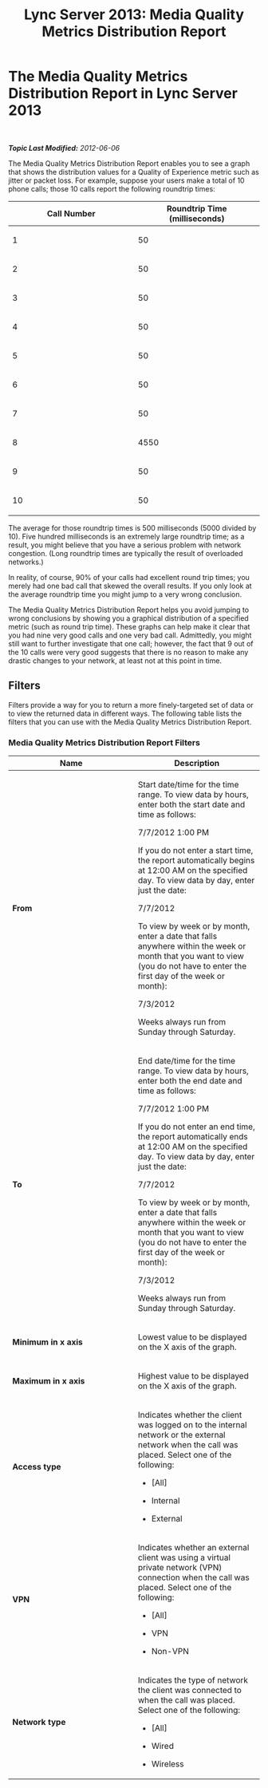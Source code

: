 ﻿---
title: 'Lync Server 2013: Media Quality Metrics Distribution Report'
TOCTitle: Media Quality Metrics Distribution Report
ms:assetid: d07996e6-b0a5-4ff8-9512-ab707762b4e2
ms:mtpsurl: https://technet.microsoft.com/en-us/library/JJ205262(v=OCS.15)
ms:contentKeyID: 48185409
ms.date: 07/23/2014
mtps_version: v=OCS.15
---

<div data-xmlns="http://www.w3.org/1999/xhtml">

<div class="topic" data-xmlns="http://www.w3.org/1999/xhtml" data-msxsl="urn:schemas-microsoft-com:xslt" data-cs="http://msdn.microsoft.com/en-us/">

<div data-asp="http://msdn2.microsoft.com/asp">

# The Media Quality Metrics Distribution Report in Lync Server 2013

</div>

<div id="mainSection">

<div id="mainBody">

<span> </span>

_**Topic Last Modified:** 2012-06-06_

The Media Quality Metrics Distribution Report enables you to see a graph that shows the distribution values for a Quality of Experience metric such as jitter or packet loss. For example, suppose your users make a total of 10 phone calls; those 10 calls report the following roundtrip times:


<table>
<colgroup>
<col style="width: 50%" />
<col style="width: 50%" />
</colgroup>
<thead>
<tr class="header">
<th>Call Number</th>
<th>Roundtrip Time (milliseconds)</th>
</tr>
</thead>
<tbody>
<tr class="odd">
<td><p>1</p></td>
<td><p>50</p></td>
</tr>
<tr class="even">
<td><p>2</p></td>
<td><p>50</p></td>
</tr>
<tr class="odd">
<td><p>3</p></td>
<td><p>50</p></td>
</tr>
<tr class="even">
<td><p>4</p></td>
<td><p>50</p></td>
</tr>
<tr class="odd">
<td><p>5</p></td>
<td><p>50</p></td>
</tr>
<tr class="even">
<td><p>6</p></td>
<td><p>50</p></td>
</tr>
<tr class="odd">
<td><p>7</p></td>
<td><p>50</p></td>
</tr>
<tr class="even">
<td><p>8</p></td>
<td><p>4550</p></td>
</tr>
<tr class="odd">
<td><p>9</p></td>
<td><p>50</p></td>
</tr>
<tr class="even">
<td><p>10</p></td>
<td><p>50</p></td>
</tr>
</tbody>
</table>


The average for those roundtrip times is 500 milliseconds (5000 divided by 10). Five hundred milliseconds is an extremely large roundtrip time; as a result, you might believe that you have a serious problem with network congestion. (Long roundtrip times are typically the result of overloaded networks.)

In reality, of course, 90% of your calls had excellent round trip times; you merely had one bad call that skewed the overall results. If you only look at the average roundtrip time you might jump to a very wrong conclusion.

The Media Quality Metrics Distribution Report helps you avoid jumping to wrong conclusions by showing you a graphical distribution of a specified metric (such as round trip time). These graphs can help make it clear that you had nine very good calls and one very bad call. Admittedly, you might still want to further investigate that one call; however, the fact that 9 out of the 10 calls were very good suggests that there is no reason to make any drastic changes to your network, at least not at this point in time.

<div>

## Filters

Filters provide a way for you to return a more finely-targeted set of data or to view the returned data in different ways. The following table lists the filters that you can use with the Media Quality Metrics Distribution Report.

### Media Quality Metrics Distribution Report Filters

<table>
<colgroup>
<col style="width: 50%" />
<col style="width: 50%" />
</colgroup>
<thead>
<tr class="header">
<th>Name</th>
<th>Description</th>
</tr>
</thead>
<tbody>
<tr class="odd">
<td><p><strong>From</strong></p></td>
<td><p>Start date/time for the time range. To view data by hours, enter both the start date and time as follows:</p>
<p>7/7/2012 1:00 PM</p>
<p>If you do not enter a start time, the report automatically begins at 12:00 AM on the specified day. To view data by day, enter just the date:</p>
<p>7/7/2012</p>
<p>To view by week or by month, enter a date that falls anywhere within the week or month that you want to view (you do not have to enter the first day of the week or month):</p>
<p>7/3/2012</p>
<p>Weeks always run from Sunday through Saturday.</p></td>
</tr>
<tr class="even">
<td><p><strong>To</strong></p></td>
<td><p>End date/time for the time range. To view data by hours, enter both the end date and time as follows:</p>
<p>7/7/2012 1:00 PM</p>
<p>If you do not enter an end time, the report automatically ends at 12:00 AM on the specified day. To view data by day, enter just the date:</p>
<p>7/7/2012</p>
<p>To view by week or by month, enter a date that falls anywhere within the week or month that you want to view (you do not have to enter the first day of the week or month):</p>
<p>7/3/2012</p>
<p>Weeks always run from Sunday through Saturday.</p></td>
</tr>
<tr class="odd">
<td><p><strong>Minimum in x axis</strong></p></td>
<td><p>Lowest value to be displayed on the X axis of the graph.</p></td>
</tr>
<tr class="even">
<td><p><strong>Maximum in x axis</strong></p></td>
<td><p>Highest value to be displayed on the X axis of the graph.</p></td>
</tr>
<tr class="odd">
<td><p><strong>Access type</strong></p></td>
<td><p>Indicates whether the client was logged on to the internal network or the external network when the call was placed. Select one of the following:</p>
<ul>
<li><p>[All]</p></li>
<li><p>Internal</p></li>
<li><p>External</p></li>
</ul></td>
</tr>
<tr class="even">
<td><p><strong>VPN</strong></p></td>
<td><p>Indicates whether an external client was using a virtual private network (VPN) connection when the call was placed. Select one of the following:</p>
<ul>
<li><p>[All]</p></li>
<li><p>VPN</p></li>
<li><p>Non-VPN</p></li>
</ul></td>
</tr>
<tr class="odd">
<td><p><strong>Network type</strong></p></td>
<td><p>Indicates the type of network the client was connected to when the call was placed. Select one of the following:</p>
<ul>
<li><p>[All]</p></li>
<li><p>Wired</p></li>
<li><p>Wireless</p></li>
</ul></td>
</tr>
</tbody>
</table>


</div>

</div>

<span> </span>

</div>

</div>

</div>

